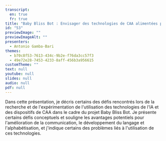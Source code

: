 ```yaml
---
transcript:
  en: true
  fr: true
title: "Baby Bliss Bot : Envisager des technologies de CAA alimentées par l'IA pour la communication, le développement du langage et l'alphabétisation"
id: "53"
previewImage: ""
previewImageAlt: ""
presenters:
  - Antonio Gamba-Bari
themes:
  - b70c8f53-7613-434c-9b2e-f76da3cc57f3
  - 49e72e28-7453-4233-8aff-456b3a956615
customTheme: ""
text: null
youtube: null
slides: null
audio: null
pdf: null
---
```

Dans cette présentation, je décris certains des défis rencontrés lors de la recherche et de l'expérimentation de l'utilisation des technologies de l'IA et des dispositifs de CAA dans le cadre du projet Baby Bliss Bot. Je présente certains défis conceptuels et souligne les avantages potentiels pour l'amélioration de la communication, le développement du langage et l'alphabétisation, et j'indique certains des problèmes liés à l'utilisation de ces technologies.
